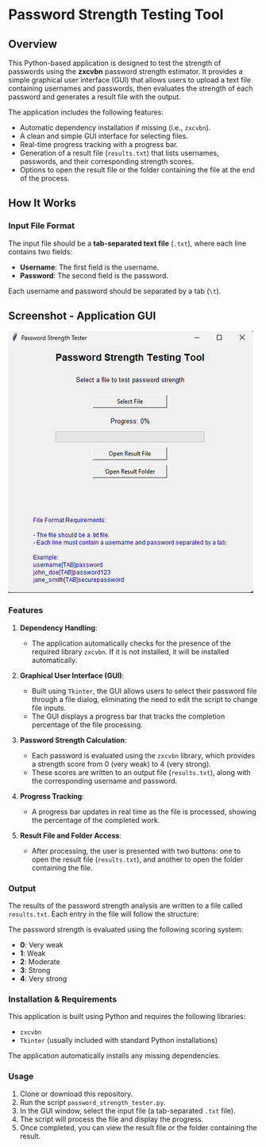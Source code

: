 # Password Strength Testing Tool

## Overview

This Python-based application is designed to test the strength of passwords using the **zxcvbn** password strength estimator. It provides a simple graphical user interface (GUI) that allows users to upload a text file containing usernames and passwords, then evaluates the strength of each password and generates a result file with the output.

The application includes the following features:
- Automatic dependency installation if missing (i.e., `zxcvbn`).
- A clean and simple GUI interface for selecting files.
- Real-time progress tracking with a progress bar.
- Generation of a result file (`results.txt`) that lists usernames, passwords, and their corresponding strength scores.
- Options to open the result file or the folder containing the file at the end of the process.

## How It Works

### Input File Format

The input file should be a **tab-separated text file** (`.txt`), where each line contains two fields:
- **Username**: The first field is the username.
- **Password**: The second field is the password.

Each username and password should be separated by a tab (`\t`).

## Screenshot - Application GUI

![GUI](Screenshot_1.png)

### Features

1. **Dependency Handling**: 
   - The application automatically checks for the presence of the required library `zxcvbn`. If it is not installed, it will be installed automatically.
   
2. **Graphical User Interface (GUI)**:
   - Built using `Tkinter`, the GUI allows users to select their password file through a file dialog, eliminating the need to edit the script to change file inputs.
   - The GUI displays a progress bar that tracks the completion percentage of the file processing.
   
3. **Password Strength Calculation**:
   - Each password is evaluated using the `zxcvbn` library, which provides a strength score from 0 (very weak) to 4 (very strong).
   - These scores are written to an output file (`results.txt`), along with the corresponding username and password.

4. **Progress Tracking**:
   - A progress bar updates in real time as the file is processed, showing the percentage of the completed work.
   
5. **Result File and Folder Access**:
   - After processing, the user is presented with two buttons: one to open the result file (`results.txt`), and another to open the folder containing the file.

### Output

The results of the password strength analysis are written to a file called `results.txt`. Each entry in the file will follow the structure:


The password strength is evaluated using the following scoring system:
- **0**: Very weak
- **1**: Weak
- **2**: Moderate
- **3**: Strong
- **4**: Very strong

### Installation & Requirements

This application is built using Python and requires the following libraries:
- `zxcvbn`
- `Tkinter` (usually included with standard Python installations)

The application automatically installs any missing dependencies.

### Usage

1. Clone or download this repository.
2. Run the script `password_strength_tester.py`.
3. In the GUI window, select the input file (a tab-separated `.txt` file).
4. The script will process the file and display the progress.
5. Once completed, you can view the result file or the folder containing the result.
